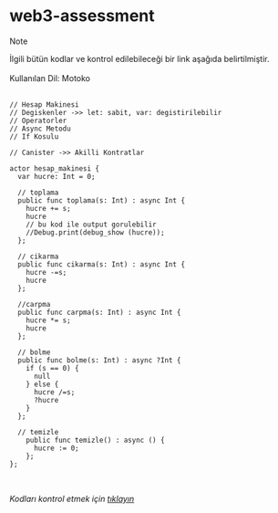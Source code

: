 # web3-assessment

> [!NOTE]  
> İlgili bütün kodlar ve kontrol edilebileceği bir link aşağıda belirtilmiştir. <br /> <br />
Kullanılan Dil: Motoko <br /> <br />

```Motoko
// Hesap Makinesi
// Degiskenler ->> let: sabit, var: degistirilebilir
// Operatorler
// Async Metodu
// If Kosulu

// Canister ->> Akilli Kontratlar

actor hesap_makinesi {
  var hucre: Int = 0;

  // toplama
  public func toplama(s: Int) : async Int {
    hucre += s;
    hucre
    // bu kod ile output gorulebilir
    //Debug.print(debug_show (hucre));
  };

  // cikarma
  public func cikarma(s: Int) : async Int {
    hucre -=s;
    hucre
  };

  //carpma
  public func carpma(s: Int) : async Int {
    hucre *= s;
    hucre
  };

  // bolme
  public func bolme(s: Int) : async ?Int {
    if (s == 0) {
      null
    } else {
      hucre /=s;
      ?hucre
    }
  };

  // temizle
    public func temizle() : async () {
      hucre := 0;
    };
};
``` 
<br />

*Kodları kontrol etmek için [tıklayın](https://m7sm4-2iaaa-aaaab-qabra-cai.raw.ic0.app/?tag=1783318918)* 
